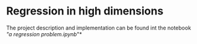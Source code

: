 # Regression in high dimensions

The project description and implementation can be found int the notebook *"a regression problem.ipynb*"*

